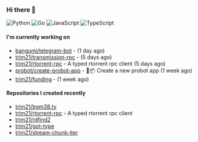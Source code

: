 ### Hi there 👋

![Python](https://img.shields.io/badge/python-3670A0?style=for-the-badge&logo=python&logoColor=ffdd54)
![Go](https://img.shields.io/badge/go-%2300ADD8.svg?style=for-the-badge&logo=go&logoColor=white)
![JavaScript](https://img.shields.io/badge/javascript-%23323330.svg?style=for-the-badge&logo=javascript&logoColor=%23F7DF1E)
![TypeScript](https://img.shields.io/badge/typescript-%23007ACC.svg?style=for-the-badge&logo=typescript&logoColor=white)

#### I'm currently working on

- [bangumi/telegram-bot](https://github.com/bangumi/telegram-bot) -  (1 day ago)
- [trim21/transmission-rpc](https://github.com/trim21/transmission-rpc) -  (5 days ago)
- [trim21/rtorrent-rpc](https://github.com/trim21/rtorrent-rpc) - A typed rtorrent rpc client (5 days ago)
- [probot/create-probot-app](https://github.com/probot/create-probot-app) - 🤖📦 Create a new probot app (1 week ago)
- [trim21/funding](https://github.com/trim21/funding) -  (1 week ago)

#### Repositories I created recently

- [trim21/bgm38.tv](https://github.com/trim21/bgm38.tv)
- [trim21/rtorrent-rpc](https://github.com/trim21/rtorrent-rpc) - A typed rtorrent rpc client
- [trim21/rdfind2](https://github.com/trim21/rdfind2)
- [trim21/got-type](https://github.com/trim21/got-type)
- [trim21/stream-chunk-iter](https://github.com/trim21/stream-chunk-iter)
